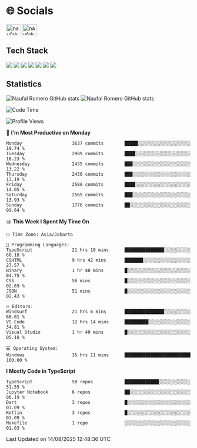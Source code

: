 <h1 align="">🌐 Socials</h1>
<p align="left">
<a href="https://linkedin.com/in/naufal-romero-putra-pratama-9ab816177/" target="blank"><img align="center" src="https://raw.githubusercontent.com/rahuldkjain/github-profile-readme-generator/master/src/images/icons/Social/linked-in-alt.svg" alt="naufalromero" height="30" width="40" /></a>
<a href="https://instagram.com/naufalromero" target="blank"><img align="center" src="https://raw.githubusercontent.com/rahuldkjain/github-profile-readme-generator/master/src/images/icons/Social/instagram.svg" alt="naufalromero" height="30" width="40" /></a>
</p>


<h2 align="">Tech Stack</h2>
<div align="">
  <img src="https://img.shields.io/badge/next.js-000000?style=for-the-badge&logo=nextdotjs&logoColor=white"/>
 <img src="https://img.shields.io/badge/typescript-%23007ACC.svg?style=for-the-badge&logo=typescript&logoColor=white"/>
 <img src="https://img.shields.io/badge/react-%2320232a.svg?style=for-the-badge&logo=react&logoColor=%2361DAFB"/>
 <img src="https://img.shields.io/badge/tailwindcss-%2338B2AC.svg?style=for-the-badge&logo=tailwind-css&logoColor=white"/>
 <img src="https://img.shields.io/badge/Prisma-3982CE?style=for-the-badge&logo=Prisma&logoColor=white"/>
 <img src="https://img.shields.io/badge/javascript-%23323330.svg?style=for-the-badge&logo=javascript&logoColor=%23F7DF1E"/>
 <img src="https://img.shields.io/badge/java-%23ED8B00.svg?style=for-the-badge&logo=openjdk&logoColor=white"/>
</div>


<h2 align="">Statistics</h2>
<div align="">
<img src="https://github-readme-stats-xi-nine-74.vercel.app/api?username=romves&show_icons=true&theme=tokyonight&include_all_commits=true&count_private=true" alt="Naufal Romero GitHub stats"/>
<img src="https://github-readme-stats-xi-nine-74.vercel.app/api/top-langs/?username=romves&theme=tokyonight&hide_border=false&include_all_commits=true&count_private=true&layout=compact" alt="Naufal Romero GitHub stats"/>
</div>

<!--START_SECTION:waka-->
![Code Time](http://img.shields.io/badge/Code%20Time-2%2C775%20hrs%201%20min-blue)

![Profile Views](http://img.shields.io/badge/Profile%20Views-0-blue)

📅 **I'm Most Productive on Monday** 

```text
Monday                   3637 commits        █████░░░░░░░░░░░░░░░░░░░░   19.74 % 
Tuesday                  2989 commits        ████░░░░░░░░░░░░░░░░░░░░░   16.23 % 
Wednesday                2435 commits        ███░░░░░░░░░░░░░░░░░░░░░░   13.22 % 
Thursday                 2430 commits        ███░░░░░░░░░░░░░░░░░░░░░░   13.19 % 
Friday                   2588 commits        ████░░░░░░░░░░░░░░░░░░░░░   14.05 % 
Saturday                 2565 commits        ███░░░░░░░░░░░░░░░░░░░░░░   13.93 % 
Sunday                   1776 commits        ██░░░░░░░░░░░░░░░░░░░░░░░   09.64 % 
```


📊 **This Week I Spent My Time On** 

```text
🕑︎ Time Zone: Asia/Jakarta

💬 Programming Languages: 
TypeScript               21 hrs 10 mins      ███████████████░░░░░░░░░░   60.18 % 
CSHTML                   9 hrs 42 mins       ███████░░░░░░░░░░░░░░░░░░   27.57 % 
Binary                   1 hr 40 mins        █░░░░░░░░░░░░░░░░░░░░░░░░   04.75 % 
CSS                      56 mins             █░░░░░░░░░░░░░░░░░░░░░░░░   02.69 % 
JSON                     51 mins             █░░░░░░░░░░░░░░░░░░░░░░░░   02.43 % 

🔥 Editors: 
Windsurf                 21 hrs 6 mins       ███████████████░░░░░░░░░░   60.01 % 
VS Code                  12 hrs 14 mins      █████████░░░░░░░░░░░░░░░░   34.81 % 
Visual Studio            1 hr 49 mins        █░░░░░░░░░░░░░░░░░░░░░░░░   05.18 % 

💻 Operating System: 
Windows                  35 hrs 11 mins      █████████████████████████   100.00 % 
```

**I Mostly Code in TypeScript** 

```text
TypeScript               50 repos            █████████████░░░░░░░░░░░░   51.55 % 
Jupyter Notebook         6 repos             ██░░░░░░░░░░░░░░░░░░░░░░░   06.19 % 
Dart                     3 repos             █░░░░░░░░░░░░░░░░░░░░░░░░   03.09 % 
Kotlin                   3 repos             █░░░░░░░░░░░░░░░░░░░░░░░░   03.09 % 
Makefile                 1 repo              ░░░░░░░░░░░░░░░░░░░░░░░░░   01.03 % 
```




 Last Updated on 14/08/2025 12:48:36 UTC
<!--END_SECTION:waka-->
